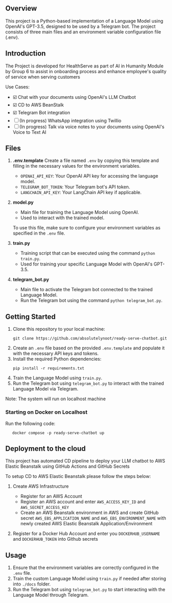 ## Overview

This project is a Python-based implementation of a Language Model using OpenAI's GPT-3.5, designed to be used by a Telegram bot. The project consists of three main files and an environment variable configuration file (.env).

## Introduction

The Project is developed for HealthServe as part of AI in Humanity Module by Group 6 to assist in onboarding process and enhance employee's quality of service when serving customers 

Use Cases:
- ☑️ Chat with your documents using OpenAI's LLM Chatbot
- ☑️ CD to AWS BeanStalk
- ☑️ Telegram Bot integration
- ☐ (In progress) WhatsApp integration using Twillio
 - ☐ (In progress) Talk via voice notes to your documents using OpenAI's Voice to Text AI

## Files

1. **.env.template**
   Create a file named `.env` by copying this template and filling in the necessary values for the environment variables.

   * `OPENAI_API_KEY`: Your OpenAI API key for accessing the language model.
   * `TELEGRAM_BOT_TOKEN`: Your Telegram bot's API token.
   * `LANGCHAIN_API_KEY`: Your LangChain API key if applicable.
2. **model.py**

   * Main file for training the Language Model using OpenAI.
   * Used to interact with the trained model.

   To use this file, make sure to configure your environment variables as specified in the `.env` file.
3. **train.py**

   * Training script that can be executed using the command `python train.py`.
   * Used for training your specific Language Model with OpenAI's GPT-3.5.
4. **telegram_bot.py**

   * Main file to activate the Telegram bot connected to the trained Language Model.
   * Run the Telegram bot using the command `python telegram_bot.py`.

## Getting Started

1. Clone this repository to your local machine:
   ```
   git clone https://github.com/absolutelynoot/ready-serve-chatbot.git
   ```
2. Create an `.env` file based on the provided `.env.template` and populate it with the necessary API keys and tokens.
3. Install the required Python dependencies:
   ```
   pip install -r requirements.txt
   ```
4. Train the Language Model using `train.py`. 
5. Run the Telegram bot using `telegram_bot.py` to interact with the trained Language Model via Telegram.

Note: The system will run on localhost machine

### Starting on Docker on Localhost

Run the following code:
```
   docker compose -p ready-serve-chatbot up 
```

## Deployment to the cloud

This project has automated CD pipeline to deploy your LLM chatbot to AWS Elastic Beanstalk using GitHub Actions and GitHub Secrets

To setup CD to AWS Elastic Beanstalk please follow the steps below:
1. Create AWS Infrastructure
   - Register for an AWS Account
   - Register an AWS account and enter `AWS_ACCESS_KEY_ID` and `AWS_SECRET_ACCESS_KEY`
   - Create an AWS Beanstalk environment in AWS and create GitHub secret `AWS_EBS_APPLICATION_NAME` and `AWS_EBS_ENVIRONMENT_NAME` with newly created AWS Elastic Beanstalk Application/Environment

2. Register for a Docker Hub Account and enter you `DOCKERHUB_USERNAME` and `DOCKERHUB_TOKEN` into Github secrets

## Usage

1. Ensure that the environment variables are correctly configured in the `.env` file.
2. Train the custom Language Model using `train.py` if needed after storing into `./docs` folder.
3. Run the Telegram bot using `telegram_bot.py` to start interacting with the Language Model through Telegram.

